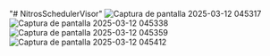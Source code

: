 "# NitrosSchedulerVisor" 
![Captura de pantalla 2025-03-12 045317](https://github.com/user-attachments/assets/70e65c19-a173-426f-848a-31b2e7b6cf75)
![Captura de pantalla 2025-03-12 045338](https://github.com/user-attachments/assets/8fd5bbbd-f49d-4be6-b827-97da66e08b7f)
![Captura de pantalla 2025-03-12 045359](https://github.com/user-attachments/assets/f968bc6d-f112-40e7-8f09-e1fb5320b06d)
![Captura de pantalla 2025-03-12 045412](https://github.com/user-attachments/assets/8c5cc920-0ec7-4d08-816e-5cca783440ae)
